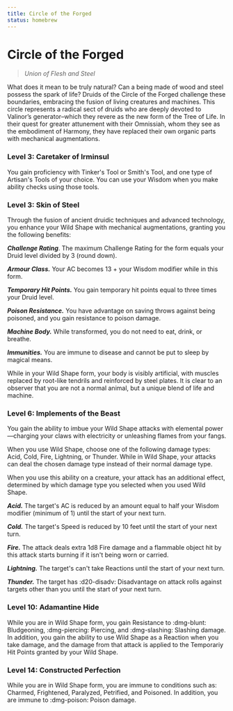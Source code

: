 ```yaml
---
title: Circle of the Forged
status: homebrew
---
```


# Circle of the Forged

> *Union of Flesh and Steel*

What does it mean to be truly natural? Can a being made of wood and steel possess the spark of life? Druids of the Circle of the Forged challenge these boundaries, embracing the fusion of living creatures and machines. This circle represents a radical sect of druids who are deeply devoted to Valinor’s generator–which they revere as the new form of the Tree of Life. In their quest for greater attunement with their Omnissiah, whom they see as the embodiment of Harmony, they have replaced their own organic parts with mechanical augmentations.

### Level 3: Caretaker of Irminsul

You gain proficiency with Tinker's Tool or Smith's Tool, and one type of Artisan's Tools of your choice. You can use your Wisdom when you make ability checks using those tools.

### Level 3: Skin of Steel

Through the fusion of ancient druidic techniques and advanced technology, you enhance your Wild Shape with mechanical augmentations, granting you the following benefits:

***Challenge Rating***. The maximum Challenge Rating for the form equals your Druid level divided by 3 (round down).

***Armour Class.*** Your AC becomes 13 + your Wisdom modifier while in this form.

***Temporary Hit Points.*** You gain temporary hit points equal to three times your Druid level.

***Poison Resistance.*** You have advantage on saving throws against being poisoned, and you gain resistance to poison damage.

***Machine Body.*** While transformed, you do not need to eat, drink, or breathe.

***Immunities.*** You are immune to disease and cannot be put to sleep by magical means.

While in your Wild Shape form, your body is visibly artificial, with muscles replaced by root-like tendrils and reinforced by steel plates. It is clear to an observer that you are not a normal animal, but a unique blend of life and machine.

### Level 6: Implements of the Beast

You gain the ability to imbue your Wild Shape attacks with elemental power—charging your claws with electricity or unleashing flames from your fangs.

When you use Wild Shape, choose one of the following damage types: Acid, Cold, Fire, Lightning, or Thunder. While in Wild Shape, your attacks can deal the chosen damage type instead of their normal damage type.

When you use this ability on a creature, your attack has an additional effect, determined by which damage type you selected when you used Wild Shape.

***Acid.*** The target's AC is reduced by an amount equal to half your Wisdom modifier (minimum of 1) until the start of your next turn.

***Cold.*** The target's Speed is reduced by 10 feet until the start of your next turn.

***Fire.*** The attack deals extra 1d8 Fire damage and a flammable object hit by this attack starts burning if it isn't being worn or carried.

***Lightning.*** The target's can't take Reactions until the start of your next turn.

***Thunder.*** The target has :d20-disadv: Disadvantage on attack rolls against targets other than you until the start of your next turn.

### Level 10: Adamantine Hide 

While you are in Wild Shape form, you gain Resistance to :dmg-blunt: Bludgeoning, :dmg-piercing: Piercing, and :dmg-slashing: Slashing damage. In addition, you gain the ability to use Wild Shape as a Reaction when you take damage, and the damage from that attack is applied to the Temporariy Hit Points granted by your Wild Shape.

### Level 14: Constructed Perfection

While you are in Wild Shape form, you are immune to conditions such as: Charmed, Frightened, Paralyzed, Petrified, and Poisoned. In addition, you are immune to :dmg-poison: Poison damage.